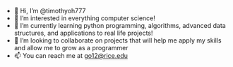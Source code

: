 - 👋 Hi, I’m @timothyoh777
- 👀 I’m interested in everything computer science!
- 🌱 I’m currently learning python programming, algorithms, advanced data structures, and applications to real life projects!
- 💞️ I’m looking to collaborate on projects that will help me apply my skills and allow me to grow as a programmer
- 📫 You can reach me at go12@rice.edu

<!---
timothyoh777/timothyoh777 is a ✨ special ✨ repository because its `README.md` (this file) appears on your GitHub profile.
You can click the Preview link to take a look at your changes.
--->
